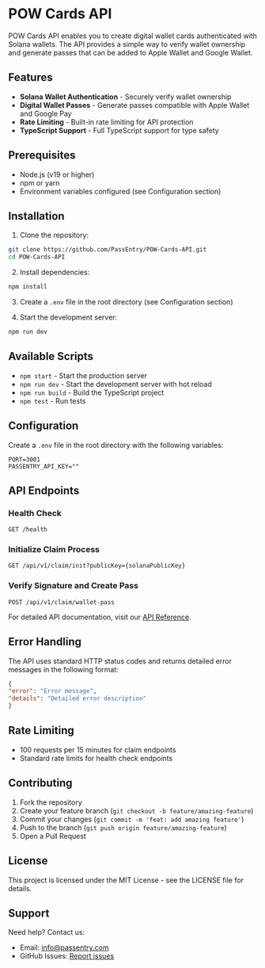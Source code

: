 # POW Cards API

POW Cards API enables you to create digital wallet cards authenticated with Solana wallets. The API provides a simple way to verify wallet ownership and generate passes that can be added to Apple Wallet and Google Wallet.

## Features

- **Solana Wallet Authentication** - Securely verify wallet ownership
- **Digital Wallet Passes** - Generate passes compatible with Apple Wallet and Google Pay
- **Rate Limiting** - Built-in rate limiting for API protection
- **TypeScript Support** - Full TypeScript support for type safety

## Prerequisites

- Node.js (v19 or higher)
- npm or yarn
- Environment variables configured (see Configuration section)

## Installation

1. Clone the repository: 
```bash
git clone https://github.com/PassEntry/POW-Cards-API.git
cd POW-Cards-API
```
2. Install dependencies:
```bash
npm install
```

3. Create a `.env` file in the root directory (see Configuration section)

4. Start the development server:
```bash
npm run dev
```


## Available Scripts

- `npm start` - Start the production server
- `npm run dev` - Start the development server with hot reload
- `npm run build` - Build the TypeScript project
- `npm test` - Run tests

## Configuration

Create a `.env` file in the root directory with the following variables:
```env
PORT=3001
PASSENTRY_API_KEY=""
```

## API Endpoints

### Health Check
```
GET /health
```

### Initialize Claim Process
```
GET /api/v1/claim/init?publicKey={solanaPublicKey}
```

### Verify Signature and Create Pass
```
POST /api/v1/claim/wallet-pass
```


For detailed API documentation, visit our [API Reference](https://docs.pow.cards/api-reference/overview).

## Error Handling

The API uses standard HTTP status codes and returns detailed error messages in the following format:
```json
{
"error": "Error message",
"details": "Detailed error description"
}
```


## Rate Limiting

- 100 requests per 15 minutes for claim endpoints
- Standard rate limits for health check endpoints

## Contributing

1. Fork the repository
2. Create your feature branch (`git checkout -b feature/amazing-feature`)
3. Commit your changes (`git commit -m 'feat: add amazing feature'`)
4. Push to the branch (`git push origin feature/amazing-feature`)
5. Open a Pull Request

## License

This project is licensed under the MIT License - see the LICENSE file for details.

## Support

Need help? Contact us:
- Email: info@passentry.com
- GitHub Issues: [Report issues](https://github.com/PassEntry/pow-cards-api/issues)